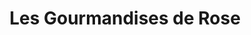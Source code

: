---
title: "Les Gourmandises de Rose"
url: /nezignan-leveque/les-gourmandises-de-rose/
shop: Bäckerei
---